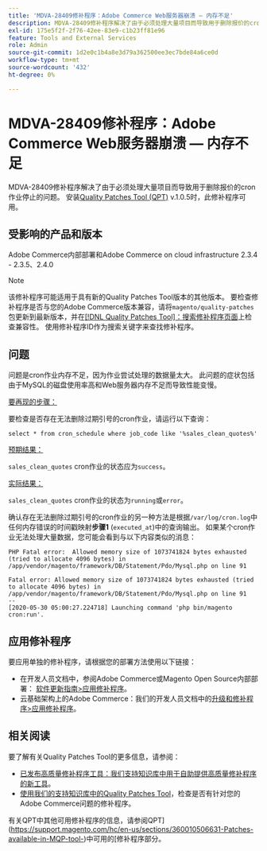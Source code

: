 ```yaml
---
title: 'MDVA-28409修补程序：Adobe Commerce Web服务器崩溃 — 内存不足'
description: MDVA-28409修补程序解决了由于必须处理大量项目而导致用于删除报价的cron作业停止的问题。 安装[Quality Patches Tool (QPT)](https://devdocs.magento.com/guides/v2.4/comp-mgr/patching.html#mqp) v.1.0.5后，即可使用此修补程序。
exl-id: 175e5f2f-2f76-42ee-83e9-c1b23ff81e96
feature: Tools and External Services
role: Admin
source-git-commit: 1d2e0c1b4a8e3d79a362500ee3ec7bde84a6ce0d
workflow-type: tm+mt
source-wordcount: '432'
ht-degree: 0%

---
```


# MDVA-28409修补程序：Adobe Commerce Web服务器崩溃 — 内存不足

MDVA-28409修补程序解决了由于必须处理大量项目而导致用于删除报价的cron作业停止的问题。 安装[Quality Patches Tool (QPT)](https://devdocs.magento.com/guides/v2.4/comp-mgr/patching.html#mqp) v.1.0.5时，此修补程序可用。

## 受影响的产品和版本

Adobe Commerce内部部署和Adobe Commerce on cloud infrastructure 2.3.4 - 2.3.5、2.4.0

>[!NOTE]
>
>该修补程序可能适用于具有新的Quality Patches Tool版本的其他版本。 要检查修补程序是否与您的Adobe Commerce版本兼容，请将`magento/quality-patches`包更新到最新版本，并在[[!DNL Quality Patches Tool]：搜索修补程序页面](https://devdocs.magento.com/quality-patches/tool.html#patch-grid)上检查兼容性。 使用修补程序ID作为搜索关键字来查找修补程序。

## 问题

问题是cron作业内存不足，因为作业尝试处理的数据量太大。 此问题的症状包括由于MySQL的磁盘使用率高和Web服务器内存不足而导致性能变慢。

<u>要再现的步骤：</u>

要检查是否存在无法删除过期引号的cron作业，请运行以下查询：

```
select * from cron_schedule where job_code like '%sales_clean_quotes%'
```

<u>预期结果：</u>

`sales_clean_quotes` cron作业的状态应为`success`。

<u>实际结果：</u>

`sales_clean_quotes` cron作业的状态为`running`或`error`。

确认存在无法删除过期引号的cron作业的另一种方法是根据`/var/log/cron.log`中任何内存错误的时间戳映射&#x200B;**步骤1** (`executed_at`)中的查询输出。 如果某个cron作业无法处理大量数据，您可能会看到与以下内容类似的消息：

```
PHP Fatal error:  Allowed memory size of 1073741824 bytes exhausted (tried to allocate 4096 bytes) in /app/vendor/magento/framework/DB/Statement/Pdo/Mysql.php on line 91

Fatal error: Allowed memory size of 1073741824 bytes exhausted (tried to allocate 4096 bytes) in /app/vendor/magento/framework/DB/Statement/Pdo/Mysql.php on line 91
--
[2020-05-30 05:00:27.224718] Launching command 'php bin/magento cron:run'.
```

## 应用修补程序

要应用单独的修补程序，请根据您的部署方法使用以下链接：

* 在开发人员文档中，参阅Adobe Commerce或Magento Open Source内部部署： [软件更新指南>应用修补程序](https://devdocs.magento.com/guides/v2.4/comp-mgr/patching/mqp.html)。
* 云基础架构上的Adobe Commerce：我们的开发人员文档中的[升级和修补程序>应用修补程序](https://devdocs.magento.com/cloud/project/project-patch.html)。

## 相关阅读

要了解有关Quality Patches Tool的更多信息，请参阅：

* [已发布高质量修补程序工具：我们支持知识库中用于自助提供高质量修补程序的新工具](/help/announcements/adobe-commerce-announcements/magento-quality-patches-released-new-tool-to-self-serve-quality-patches.md)。
* [使用我们的支持知识库中的Quality Patches Tool](/help/support-tools/patches-available-in-qpt-tool/check-patch-for-magento-issue-with-magento-quality-patches.md)，检查是否有针对您的Adobe Commerce问题的修补程序。

有关QPT中其他可用修补程序的信息，请参阅QPT](https://support.magento.com/hc/en-us/sections/360010506631-Patches-available-in-MQP-tool-)中可用的[修补程序部分。
